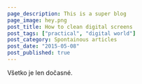 ```yaml
---
page_description: This is a super blog
page_image: hey.png
post_title: How to clean digital screens
post_tags: ["practical", "digital world"]
post_category: Spontainous articles
post_date: "2015-05-08"
post_published: true
---
```


Všetko je len dočasné.
